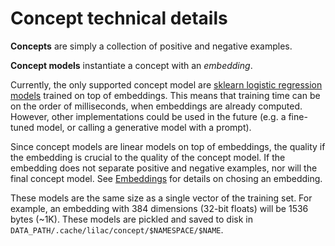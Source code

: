 # Concept technical details

**Concepts** are simply a collection of positive and negative examples.

**Concept models** instantiate a concept with an _embedding_.

Currently, the only supported concept model are
[sklearn logistic regression models](https://scikit-learn.org/stable/modules/generated/sklearn.linear_model.LogisticRegression.html)
trained on top of embeddings. This means that training time can be on the order of milliseconds,
when embeddings are already computed. However, other implementations could be used in the future
(e.g. a fine-tuned model, or calling a generative model with a prompt).

Since concept models are linear models on top of embeddings, the quality if the embedding is crucial
to the quality of the concept model. If the embedding does not separate positive and negative
examples, nor will the final concept model. See [Embeddings](../embeddings/embeddings.md) for
details on chosing an embedding.

These models are the same size as a single vector of the training set. For example, an embedding
with 384 dimensions (32-bit floats) will be 1536 bytes (~1K). These models are pickled and saved to
disk in `DATA_PATH/.cache/lilac/concept/$NAMESPACE/$NAME`.
